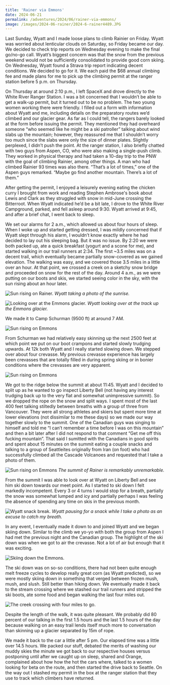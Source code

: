 ```yaml
---
title: 'Rainer via Emmons'
date: 2024-06-21
permalink: /adventures/2024/06/rainer-via-emmons/
image: /images/2024-06-rainer/2024-6-rainer4489.JPG 
---
```


Last Sunday, Wyatt and I made loose plans to climb Rainier on Friday. Wyatt was worried about lenticular clouds on Saturday, so Friday became our day. We decided to check trip reports on Wednesday evening to make the final go/no-go call. Wyatt’s biggest concern was that the snow from the previous weekend would not be sufficiently consolidated to provide good corn skiing. On Wednesday, Wyatt found a Strava trip report indicating decent conditions. We decided to go for it. We each paid the $68 annual climbing fee and made plans for me to pick up the climbing permit at the ranger station before 5 p.m. on Thursday.

On Thursday at around 2:10 p.m., I left SpaceX and drove directly to the White River Ranger Station. I was a bit concerned that I wouldn’t be able to get a walk-up permit, but it turned out to be no problem. The two young women working there were friendly. I filled out a form with information about Wyatt and me, including details on the preparatory routes we’d climbed and our glacier gear. As far as I could tell, the rangers barely looked at the form before issuing the permit. They mentioned they had overheard someone “who seemed like he might be a ski patroller” talking about wind slabs up the mountain; however, they reassured me that I shouldn’t worry too much since the slabs were only the size of dinner plates. Slightly perplexed, I didn’t push the point. At the ranger station, I also briefly chatted with two guys from Aspen, CO, who were also making a single-push climb. They worked in physical therapy and had taken a 10-day trip to the PNW with the goal of climbing Rainier, among other things. A man who had climbed Rainier 93 times was also there. “That’s a lot of times,” one of the Aspen guys remarked. “Maybe go find another mountain. There’s a lot of them.”

After getting the permit, I enjoyed a leisurely evening eating the chicken curry I brought from work and reading Stephen Ambrose's book about Lewis and Clark as they struggled with snow in mid-June crossing the Bitterroot. When Wyatt indicated he’d be a bit late, I drove to the White River Campground, parked, and fell asleep around 9:30. Wyatt arrived at 9:45, and after a brief chat, I went back to sleep.

We set our alarms for 2 a.m., which allowed us about four hours of sleep. When I woke up and started getting dressed, I was mildly concerned that if Wyatt slept through his alarm, I wouldn’t know exactly where he had decided to lay out his sleeping bag. But it was no issue. By 2:20 we were both packed up, ate a quick breakfast (yogurt and a scone for me), and started walking in our trail runners at 2:34. The first ~3.5 miles was on a decent trail, which eventually became partially snow-covered as we gained elevation. The walking was easy, and we covered those 3.5 miles in a little over an hour. At that point, we crossed a creek on a sketchy snow bridge and proceeded on snow for the rest of the day. Around 4 a.m., as we were putting on our boots and skis, we started seeing color in the sky, with the sun rising about an hour later.

![Sun rising on Rainer.](/images/2024-06-rainer/2024-6-rainer4489.JPG)
*Wyatt taking a photo of the sunrise.*

![Looking over at the Emmons glacier.](/images/2024-06-rainer/2024-6-rainer4494.JPG)
*Wyatt looking over at the track up the Emmons glacier.*

We made it to Camp Schurman (9500 ft) at around 7 AM. 

![Sun rising on Emmons](/images/2024-06-rainer/2024-6-rainer4501.JPG)

From Schurman we had relatively easy skinning up the next 2500 feet at which point we put on our boot crampons and started slowly trudging upwards. At 12k both Wyatt and I really started slowing down. We stepped over about four crevasse. My previous crevasse experience has largely been crevasses that are totally filled in during spring skiing or in bonier conditions where the crevasses are very apparent. 


![Sun rising on Emmons](/images/2024-06-rainer/2024-6-rainer4502.JPG)

We got to the ridge below the summit at about 11:45. Wyatt and I decided to split up as he wanted to go inspect Liberty Bell (not having any interest trudging back up to the very flat and somewhat unimpressive summit). So we dropped the rope on the snow and split ways. I spent most of the last 400 feet talking stiltedly between breaths with a group of three from Vancouver. They were all strong athletes and skiers but spent more time at lower elevations (not dissimilar to me these days) so we made our way together slowly to the summit. One of the Canadian guys was singing to himself and told me “I can’t remember a time before I was on this mountain” and then a bit later after I did not respond to that comment “Get me off this fucking mountain”. That said I sumitted with the Canadians in good spirits and spent about 15 minutes on the summit eating a couple snacks and talking to a group of Seattleites originally from Iran (on foot) who had successfully climbed all the Cascade Volcanoes and requested that I take a photo of them. 

![Sun rising on Emmons](/images/2024-06-rainer/Rainer-summit.jpg)
*The summit of Rainer is remarkably unremarkable.* 

From the summit I was able to look over at Wyatt on Liberty Bell and see him ski down towards our meet point. As I started to ski down I felt markedly incompetent. Every 3 or 4 turns I would stop for a breath, partially the snow was somewhat lumped and icy and partially perhaps I was feeling the absence of spending any time on skis in the previous month. 

![Wyatt snack break.](/images/2024-06-rainer/2024-6-rainer4510.JPG)
*Wyatt pausing for a snack while I take a photo as an excuse to catch my breath.*

In any event, I eventually made it down to and joined Wyatt and we began skiing down. Similar to the climb we yo-yo with both the group from Aspen I had met the previous night and the Canadian group. The highlight of the ski down was when we got to air the crevasse. Not a lot of air but enough that it was exciting. 

![Skiing down the Emmons.](/images/2024-06-rainer/2024-6-rainer4513.JPG)

The ski down was on so-so conditions, there had not been quite enough melt freeze cycles to develop really great corn (as Wyatt predicted), so we were mostly skiing down in something that verged between frozen mush, mush, and slush. Still better than hiking down. We eventually made it back to the stream crossing where we stashed our trail runners and stripped the ski boots, ate some food and began walking the last four miles out.

![The creek crossing with four miles to go.](/images/2024-06-rainer/Rainer-creek.jpg)

Despite the length of the walk, it was quite pleasant. We probably did 80 percent of our talking in the first 1.5 hours and the last 1.5 hours of the day because walking on an easy trail lends itself much more to conversation than skinning up a glacier separated by 15m of rope. 

We made it back to the car a little after 5 pm. Our elapsed time was a little over 14.5 hours. We packed our stuff, debated the merits of washing our muddy skies the minute we got back to our respective houses versus postponing until after we caught up on sleep, shared and Orange, complained about how how the hot the cars where, talked to a women looking for beta on the route, and then started the drive back to Seattle. On the way out I stashed my permit in the box at the ranger station that they use to track which climbers have returned. 







